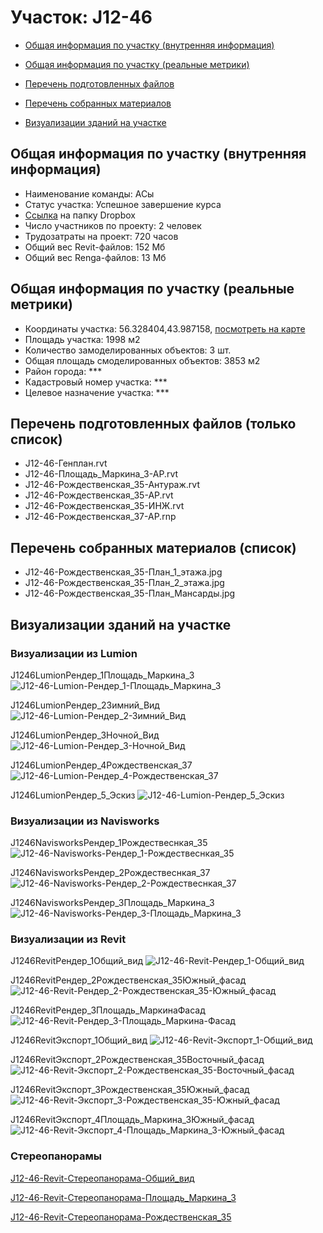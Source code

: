 # Участок: J12-46

* [Общая информация по участку (внутренняя информация)](#Chapter1)

* [Общая информация по участку (реальные метрики)](#Chapter2)

* [Перечень подготовленных файлов](#Chapter3)

* [Перечень собранных материалов](#Chapter4)

* [Визуализации зданий на участке](#Chapter6)

## <a id="Chapter1"></a> Общая информация по участку (внутренняя информация)
+ Наименование команды: АСы
+ Статус участка: Успешное завершение курса
+ [Ссылка](https://www.dropbox.com/sh/wvvgv1nw1iqred9/AADjaGdXiE0IelRyMLdNeqxma/J12_46?dl=0) на папку Dropbox
+ Число участников по проекту: 2 человек
+ Трудозатраты на проект: 720 часов
+ Общий вес Revit-файлов: 152 Мб
+ Общий вес Renga-файлов: 13 Мб
## <a id="Chapter2"></a> Общая информация по участку (реальные метрики)
+ Координаты участка: 56.328404,43.987158, [посмотреть на карте](https://yandex.ru/maps/47/nizhny-novgorod/?ll=43.987158%2C56.328404&z=19)
+ Площадь участка: 1998 м2
+ Количество замоделированных объектов: 3 шт.
+ Общая площадь смоделированных объектов: 3853 м2
+ Район города: *** 
+ Кадастровый номер участка: *** 
+ Целевое назначение участка: *** 
## <a id="Chapter3"></a> Перечень подготовленных файлов (только список)
+ J12-46-Генплан.rvt
+ J12-46-Площадь_Маркина_3-АР.rvt
+ J12-46-Рождественская_35-Антураж.rvt
+ J12-46-Рождественская_35-АР.rvt
+ J12-46-Рождественская_35-ИНЖ.rvt
+ J12-46-Рождественская_37-АР.rnp
## <a id="Chapter4"></a> Перечень собранных материалов (список)
+ J12-46-Рождественская_35-План_1_этажа.jpg
+ J12-46-Рождественская_35-План_2_этажа.jpg
+ J12-46-Рождественская_35-План_Мансарды.jpg
## <a id="Chapter6"></a> Визуализации зданий на участке
### Визуализации из Lumion
J1246LumionРендер_1Площадь_Маркина_3
![J12-46-Lumion-Рендер_1-Площадь_Маркина_3](/Images/J12_46/J12-46-Lumion-Рендер_1-Площадь_Маркина_3_Compressed.jpg)

J1246LumionРендер_2Зимний_Вид
![J12-46-Lumion-Рендер_2-Зимний_Вид](/Images/J12_46/J12-46-Lumion-Рендер_2-Зимний_Вид_Compressed.jpg)

J1246LumionРендер_3Ночной_Вид
![J12-46-Lumion-Рендер_3-Ночной_Вид](/Images/J12_46/J12-46-Lumion-Рендер_3-Ночной_Вид_Compressed.jpg)

J1246LumionРендер_4Рождественская_37
![J12-46-Lumion-Рендер_4-Рождественская_37](/Images/J12_46/J12-46-Lumion-Рендер_4-Рождественская_37_Compressed.jpg)

J1246LumionРендер_5_Эскиз
![J12-46-Lumion-Рендер_5_Эскиз](/Images/J12_46/J12-46-Lumion-Рендер_5_Эскиз_Compressed.jpg)

### Визуализации из Navisworks
J1246NavisworksРендер_1Рождествеснкая_35
![J12-46-Navisworks-Рендер_1-Рождествеснкая_35](/Images/J12_46/J12-46-Navisworks-Рендер_1-Рождествеснкая_35_Compressed.jpg)

J1246NavisworksРендер_2Рождествеснкая_37
![J12-46-Navisworks-Рендер_2-Рождествеснкая_37](/Images/J12_46/J12-46-Navisworks-Рендер_2-Рождествеснкая_37_Compressed.jpg)

J1246NavisworksРендер_3Площадь_Маркина_3
![J12-46-Navisworks-Рендер_3-Площадь_Маркина_3](/Images/J12_46/J12-46-Navisworks-Рендер_3-Площадь_Маркина_3_Compressed.jpg)

### Визуализации из Revit
J1246RevitРендер_1Общий_вид
![J12-46-Revit-Рендер_1-Общий_вид](/Images/J12_46/J12-46-Revit-Рендер_1-Общий_вид_Compressed.jpg)

J1246RevitРендер_2Рождественская_35Южный_фасад
![J12-46-Revit-Рендер_2-Рождественская_35-Южный_фасад](/Images/J12_46/J12-46-Revit-Рендер_2-Рождественская_35-Южный_фасад_Compressed.jpg)

J1246RevitРендер_3Площадь_МаркинаФасад
![J12-46-Revit-Рендер_3-Площадь_Маркина-Фасад](/Images/J12_46/J12-46-Revit-Рендер_3-Площадь_Маркина-Фасад_Compressed.jpg)

J1246RevitЭкспорт_1Общий_вид
![J12-46-Revit-Экспорт_1-Общий_вид](/Images/J12_46/J12-46-Revit-Экспорт_1-Общий_вид_Compressed.jpg)

J1246RevitЭкспорт_2Рождественская_35Восточный_фасад
![J12-46-Revit-Экспорт_2-Рождественская_35-Восточный_фасад](/Images/J12_46/J12-46-Revit-Экспорт_2-Рождественская_35-Восточный_фасад_Compressed.jpg)

J1246RevitЭкспорт_3Рождественская_35Южный_фасад
![J12-46-Revit-Экспорт_3-Рождественская_35-Южный_фасад](/Images/J12_46/J12-46-Revit-Экспорт_3-Рождественская_35-Южный_фасад_Compressed.jpg)

J1246RevitЭкспорт_4Площадь_Маркина_3Южный_фасад
![J12-46-Revit-Экспорт_4-Площадь_Маркина_3-Южный_фасад](/Images/J12_46/J12-46-Revit-Экспорт_4-Площадь_Маркина_3-Южный_фасад_Compressed.jpg)

### Стереопанорамы
[J12-46-Revit-Стереопанорама-Общий_вид](https://pano.autodesk.com/pano.html?url=jpgs/d906d946-bd15-48cb-b41d-d5db51158609&version=2)

[J12-46-Revit-Стереопанорама-Площадь_Маркина_3](https://pano.autodesk.com/pano.html?url=jpgs/2b54a46d-8c54-4b3c-a98b-4f53ce3a6646&version=2)

[J12-46-Revit-Стереопанорама-Рождественская_35](https://pano.autodesk.com/pano.html?url=jpgs/1a45a345-a1b8-4844-8127-2cf21153a7fa&version=2)

